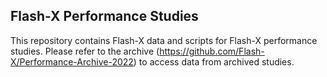 ## Flash-X Performance Studies

This repository contains Flash-X data and scripts for Flash-X performance studies. Please refer to the archive
(https://github.com/Flash-X/Performance-Archive-2022) to access data from archived studies.
